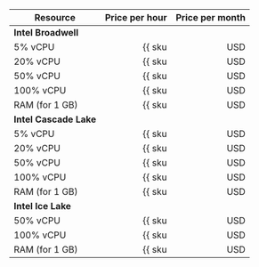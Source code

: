 | Resource | Price per hour | Price per month |
|----------------|-----------------------------------------------------:|-----------------------------------------------------------:|
| **Intel Broadwell** |
| 5% vCPU | {{ sku|USD|mdb.cluster.mongodb.v1.cpu.c5|string }} | {{ sku|USD|mdb.cluster.mongodb.v1.cpu.c5|month|string }} |
| 20% vCPU | {{ sku|USD|mdb.cluster.mongodb.v1.cpu.c20|string }} | {{ sku|USD|mdb.cluster.mongodb.v1.cpu.c20|month|string }} |
| 50% vCPU | {{ sku|USD|mdb.cluster.mongodb.v1.cpu.c50|string }} | {{ sku|USD|mdb.cluster.mongodb.v1.cpu.c50|month|string }} |
| 100% vCPU | {{ sku|USD|mdb.cluster.mongodb.v1.cpu.c100|string }} | {{ sku|USD|mdb.cluster.mongodb.v1.cpu.c100|month|string }} |
| RAM (for 1 GB) | {{ sku|USD|mdb.cluster.mongodb.v1.ram|string }} | {{ sku|USD|mdb.cluster.mongodb.v1.ram|month|string }} |
| **Intel Cascade Lake** |
| 5% vCPU | {{ sku|USD|mdb.cluster.mongodb.v2.cpu.c5|string }} | {{ sku|USD|mdb.cluster.mongodb.v2.cpu.c5|month|string }} |
| 20% vCPU | {{ sku|USD|mdb.cluster.mongodb.v2.cpu.c20|string }} | {{ sku|USD|mdb.cluster.mongodb.v2.cpu.c20|month|string }} |
| 50% vCPU | {{ sku|USD|mdb.cluster.mongodb.v2.cpu.c50|string }} | {{ sku|USD|mdb.cluster.mongodb.v2.cpu.c50|month|string }} |
| 100% vCPU | {{ sku|USD|mdb.cluster.mongodb.v2.cpu.c100|string }} | {{ sku|USD|mdb.cluster.mongodb.v2.cpu.c100|month|string }} |
| RAM (for 1 GB) | {{ sku|USD|mdb.cluster.mongodb.v2.ram|string }} | {{ sku|USD|mdb.cluster.mongodb.v2.ram|month|string }} |
| **Intel Ice Lake** |
| 50% vCPU | {{ sku|USD|mdb.cluster.mongodb.v3.cpu.c50|string }} | {{ sku|USD|mdb.cluster.mongodb.v3.cpu.c50|month|string }} |
| 100% vCPU | {{ sku|USD|mdb.cluster.mongodb.v3.cpu.c100|string }} | {{ sku|USD|mdb.cluster.mongodb.v3.cpu.c100|month|string }} |
| RAM (for 1 GB) | {{ sku|USD|mdb.cluster.mongodb.v3.ram|string }} | {{ sku|USD|mdb.cluster.mongodb.v3.ram|month|string }} |